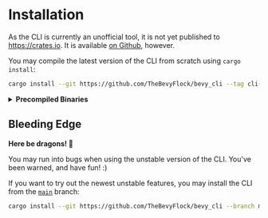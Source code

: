 # Installation

<!-- Please keep this section synchronized with the `README.md`. -->

As the CLI is currently an unofficial tool, it is not yet published to <https://crates.io>. It is available [on Github](https://github.com/TheBevyFlock/bevy_cli), however.

You may compile the latest version of the CLI from scratch using `cargo install`:

```sh
cargo install --git https://github.com/TheBevyFlock/bevy_cli --tag cli-v0.1.0-alpha.2 --locked bevy_cli
```

<details>
    <summary><strong>Precompiled Binaries</strong></summary>

The CLI is precompiled for Linux, Windows, and macOS. You may install the latest precompiled binary using [`cargo-binstall`](https://github.com/cargo-bins/cargo-binstall):

```sh
cargo binstall --git https://github.com/TheBevyFlock/bevy_cli --version 0.1.0-alpha.2 --locked bevy_cli
```

You can manually download the precompiled binaries from the [release page](https://github.com/TheBevyFlock/bevy_cli/releases).

</details>

## Bleeding Edge

<div class="warning">

**Here be dragons! 🐉**

You may run into bugs when using the unstable version of the CLI. You've been warned, and have fun! :)

</div>

If you want to try out the newest unstable features, you may install the CLI from the [`main`](https://github.com/TheBevyFlock/bevy_cli/tree/main) branch:

```sh
cargo install --git https://github.com/TheBevyFlock/bevy_cli --branch main --locked bevy_cli
```
